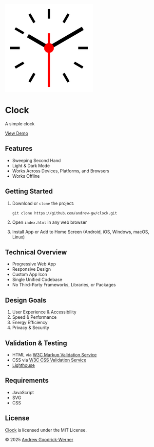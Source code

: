 ![Clock](icon-144.svg)

# Clock

A simple clock

[View Demo](https://andrew-gw.ca/clock)


## Features

- Sweeping Second Hand
- Light & Dark Mode
- Works Across Devices, Platforms, and Browsers
- Works Offline


## Getting Started

1. Download or `clone` the project:

   `git clone https://github.com/andrew-gw/clock.git`

2. Open `index.html` in any web browser

3. Install App or Add to Home Screen (Android, iOS, Windows, macOS, Linux)


## Technical Overview

- Progressive Web App
- Responsive Design
- Custom App Icon
- Single Unified Codebase
- No Third-Party Frameworks, Libraries, or Packages


## Design Goals

1. User Experience & Accessibility
2. Speed & Performance
3. Energy Efficiency
4. Privacy & Security


## Validation & Testing

- HTML via [W3C Markup Validation Service](https://validator.w3.org)
- CSS via [W3C CSS Validation Service](http://jigsaw.w3.org/css-validator/)
- [Lighthouse](https://github.com/GoogleChrome/lighthouse)


## Requirements

- JavaScript
- SVG
- CSS


## License

[Clock](https://github.com/andrew-gw/clock) is licensed under the MIT License.

&copy; 2025 [Andrew Goodrick-Werner](https://github.com/andrew-gw/)
